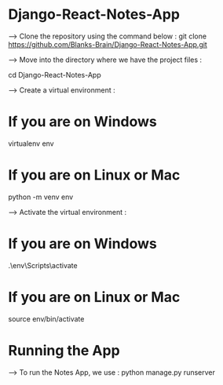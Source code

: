 # Django-React-Notes-App
--> Clone the repository using the command below :
git clone https://github.com/Blanks-Brain/Django-React-Notes-App.git

--> Move into the directory where we have the project files :

cd Django-React-Notes-App


--> Create a virtual environment :

# If you are on Windows
virtualenv env
# If you are on Linux or Mac
python -m venv env

--> Activate the virtual environment :

# If you are on Windows
.\env\Scripts\activate
# If you are on Linux or Mac
source env/bin/activate

# Running the App
--> To run the Notes App, we use :
python manage.py runserver